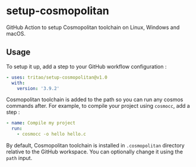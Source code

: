 # setup-cosmopolitan

GitHub Action to setup Cosmopolitan toolchain on Linux, Windows and macOS.

## Usage

To setup it up, add a step to your GitHub workflow configuration :

```yaml
- uses: tritao/setup-cosmopolitan@v1.0
  with:
    version: '3.9.2'
```

Cosmopolitan toolchain is added to the path so you can run any cosmos commands
after. For example, to compile your project using `cosmocc`, add a step :

```yaml
- name: Compile my project
  run:
    - cosmocc -o hello hello.c
```

By default, Cosmopolitan toolchain is installed in `.cosmopolitan` directory relative
to the GitHub workspace. You can optionally change it using the `path` input.
